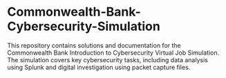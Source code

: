 # Commonwealth-Bank-Cybersecurity-Simulation
This repository contains solutions and documentation for the Commonwealth Bank Introduction to Cybersecurity Virtual Job Simulation. The simulation covers key cybersecurity tasks, including data analysis using Splunk and digital investigation using packet capture files.
